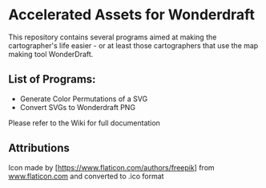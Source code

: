 # Accelerated Assets for Wonderdraft
This repository contains several programs aimed at making the cartographer's life easier - or at least those cartographers that use the map making tool WonderDraft.

## List of Programs:

* Generate Color Permutations of a SVG
* Convert SVGs to Wonderdraft PNG 

Please refer to the Wiki for full documentation

## Attributions
Icon made by [https://www.flaticon.com/authors/freepik] from www.flaticon.com and converted to .ico format
